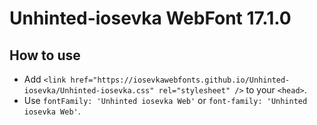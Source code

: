 # Unhinted-iosevka WebFont 17.1.0

## How to use

- Add `<link href="https://iosevkawebfonts.github.io/Unhinted-iosevka/Unhinted-iosevka.css" rel="stylesheet" />` to your `<head>`.
- Use `fontFamily: 'Unhinted iosevka Web'` or `font-family: 'Unhinted iosevka Web'`.
